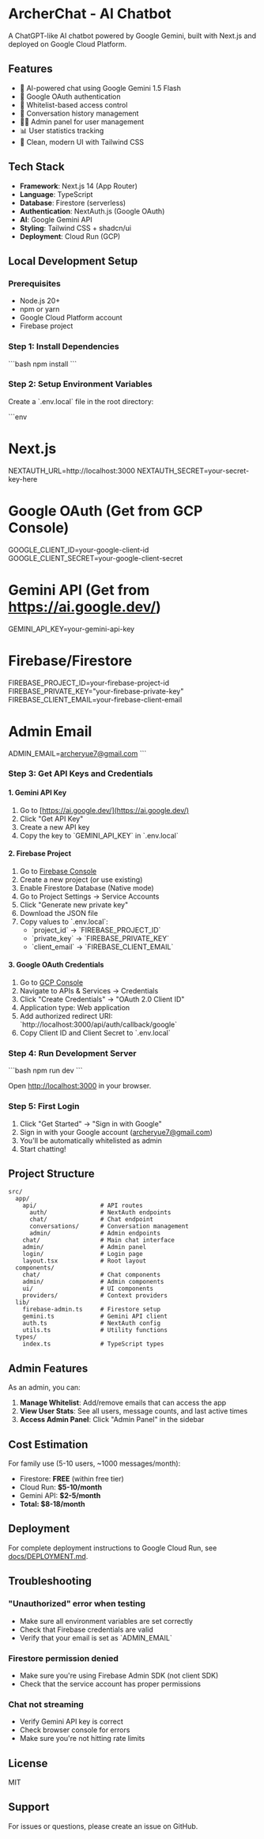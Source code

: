 # ArcherChat - AI Chatbot

A ChatGPT-like AI chatbot powered by Google Gemini, built with Next.js and deployed on Google Cloud Platform.

## Features

- 🤖 AI-powered chat using Google Gemini 1.5 Flash
- 🔐 Google OAuth authentication
- 👥 Whitelist-based access control
- 💬 Conversation history management
- 👨‍💼 Admin panel for user management
- 📊 User statistics tracking
- 🎨 Clean, modern UI with Tailwind CSS

## Tech Stack

- **Framework**: Next.js 14 (App Router)
- **Language**: TypeScript
- **Database**: Firestore (serverless)
- **Authentication**: NextAuth.js (Google OAuth)
- **AI**: Google Gemini API
- **Styling**: Tailwind CSS + shadcn/ui
- **Deployment**: Cloud Run (GCP)

## Local Development Setup

### Prerequisites

- Node.js 20+
- npm or yarn
- Google Cloud Platform account
- Firebase project

### Step 1: Install Dependencies

\`\`\`bash
npm install
\`\`\`

### Step 2: Setup Environment Variables

Create a \`.env.local\` file in the root directory:

\`\`\`env
# Next.js
NEXTAUTH_URL=http://localhost:3000
NEXTAUTH_SECRET=your-secret-key-here

# Google OAuth (Get from GCP Console)
GOOGLE_CLIENT_ID=your-google-client-id
GOOGLE_CLIENT_SECRET=your-google-client-secret

# Gemini API (Get from https://ai.google.dev/)
GEMINI_API_KEY=your-gemini-api-key

# Firebase/Firestore
FIREBASE_PROJECT_ID=your-firebase-project-id
FIREBASE_PRIVATE_KEY="your-firebase-private-key"
FIREBASE_CLIENT_EMAIL=your-firebase-client-email

# Admin Email
ADMIN_EMAIL=archeryue7@gmail.com
\`\`\`

### Step 3: Get API Keys and Credentials

#### 1. Gemini API Key
1. Go to [https://ai.google.dev/](https://ai.google.dev/)
2. Click "Get API Key"
3. Create a new API key
4. Copy the key to \`GEMINI_API_KEY\` in \`.env.local\`

#### 2. Firebase Project
1. Go to [Firebase Console](https://console.firebase.google.com/)
2. Create a new project (or use existing)
3. Enable Firestore Database (Native mode)
4. Go to Project Settings → Service Accounts
5. Click "Generate new private key"
6. Download the JSON file
7. Copy values to \`.env.local\`:
   - \`project_id\` → \`FIREBASE_PROJECT_ID\`
   - \`private_key\` → \`FIREBASE_PRIVATE_KEY\`
   - \`client_email\` → \`FIREBASE_CLIENT_EMAIL\`

#### 3. Google OAuth Credentials
1. Go to [GCP Console](https://console.cloud.google.com/)
2. Navigate to APIs & Services → Credentials
3. Click "Create Credentials" → "OAuth 2.0 Client ID"
4. Application type: Web application
5. Add authorized redirect URI: \`http://localhost:3000/api/auth/callback/google\`
6. Copy Client ID and Client Secret to \`.env.local\`

### Step 4: Run Development Server

\`\`\`bash
npm run dev
\`\`\`

Open [http://localhost:3000](http://localhost:3000) in your browser.

### Step 5: First Login

1. Click "Get Started" → "Sign in with Google"
2. Sign in with your Google account (archeryue7@gmail.com)
3. You'll be automatically whitelisted as admin
4. Start chatting!

## Project Structure

```
src/
  app/
    api/                  # API routes
      auth/               # NextAuth endpoints
      chat/               # Chat endpoint
      conversations/      # Conversation management
      admin/              # Admin endpoints
    chat/                 # Main chat interface
    admin/                # Admin panel
    login/                # Login page
    layout.tsx            # Root layout
  components/
    chat/                 # Chat components
    admin/                # Admin components
    ui/                   # UI components
    providers/            # Context providers
  lib/
    firebase-admin.ts     # Firestore setup
    gemini.ts             # Gemini API client
    auth.ts               # NextAuth config
    utils.ts              # Utility functions
  types/
    index.ts              # TypeScript types
```

## Admin Features

As an admin, you can:

1. **Manage Whitelist**: Add/remove emails that can access the app
2. **View User Stats**: See all users, message counts, and last active times
3. **Access Admin Panel**: Click "Admin Panel" in the sidebar

## Cost Estimation

For family use (5-10 users, ~1000 messages/month):

- Firestore: **FREE** (within free tier)
- Cloud Run: **$5-10/month**
- Gemini API: **$2-5/month**
- **Total: $8-18/month**

## Deployment

For complete deployment instructions to Google Cloud Run, see [docs/DEPLOYMENT.md](./docs/DEPLOYMENT.md).

## Troubleshooting

### "Unauthorized" error when testing
- Make sure all environment variables are set correctly
- Check that Firebase credentials are valid
- Verify that your email is set as \`ADMIN_EMAIL\`

### Firestore permission denied
- Make sure you're using Firebase Admin SDK (not client SDK)
- Check that the service account has proper permissions

### Chat not streaming
- Verify Gemini API key is correct
- Check browser console for errors
- Make sure you're not hitting rate limits

## License

MIT

## Support

For issues or questions, please create an issue on GitHub.
